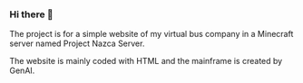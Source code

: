 ### Hi there 👋

The project is for a simple website of my virtual bus company in a Minecraft server named Project Nazca Server.

The website is mainly coded with HTML and the mainframe is created by GenAI.

<!--
**LeePresident/LeePresident** is a ✨ _special_ ✨ repository because its `README.md` (this file) appears on your GitHub profile.

Here are some ideas to get you started:

- 🔭 I’m currently working on ...
- 🌱 I’m currently learning ...
- 👯 I’m looking to collaborate on ...
- 🤔 I’m looking for help with ...
- 💬 Ask me about ...
- 📫 How to reach me: ...
- 😄 Pronouns: ...
- ⚡ Fun fact: ...
-->
